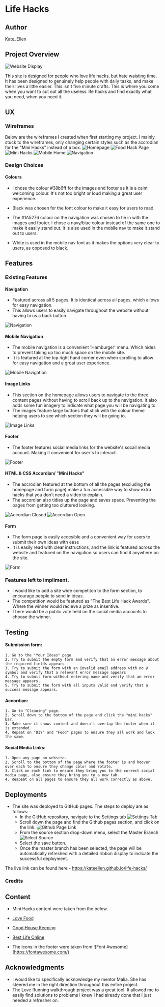 # Life Hacks

## Author 
Kate_Ellen

## Project Overview 

![Website Display](https://github.com/KateEllen/life-hacks/blob/master/assets/images/documentation/responsive-screenshot.png)


This site is designed for people who love life hacks, but hate waisting time. It has been designed to genuinely help people with daily tasks, and make their lives a little easier. 
This isn't five minute crafts. This is where you come when you want to cut out all the useless life hacks and find exactly what you need, when you need it. 

## UX

### Wireframes 

Below are the wireframes I created when first starting my project. I mainly stuck to the wireframes, only changing certain styles such as the accrodian for the "Mini Hacks" instead of a box. 
![Homepage](https://github.com/KateEllen/life-hacks/blob/master/assets/images/documentation/wireframe_1.png)
![Food Hack Page](https://github.com/KateEllen/life-hacks/blob/master/assets/images/documentation/wireframe_2.png)
![Mini Hacks](https://github.com/KateEllen/life-hacks/blob/master/assets/images/documentation/wireframe_3.png)
![Mobile Home](https://github.com/KateEllen/life-hacks/blob/master/assets/images/documentation/wireframe_4.png)
![Navigation](https://github.com/KateEllen/life-hacks/blob/master/assets/images/documentation/wireframe_5.png)

### Design Choices 

#### Colours 

- I chose the colour #38b6ff for the images and footer as it is a calm welcoming colour. It's not too bright or loud making a great user experience. 

- Black was chosen for the font colour to make it easy for users to read. 

- The #1A5276 colour on the navigation was chosen to tie in with the images and footer. I chose a navy/blue colour instead of the same one to make it easily stand out. It is also used in the mobile nav to make it stand out to users. 

- White is used in the mobile nav font as it makes the options very clear to users, as opposed to black.

## Features 

### Existing Features 

#### Navigation 
 - Featured across all 5 pages. It is identical across all pages, which allows for easy navigation. 
 - This allows users to easily navigate throughout the website without having to us a back button. 

 ![Navigation](https://github.com/KateEllen/life-hacks/blob/master/assets/images/documentation/life-hack-navigation.png)

 #### Mobile Navigation 
 - The mobile navigation is a convenient 'Hamburger' menu. Which hides to prevent taking up too much space on the mobile site.
 - It is featured at the top right hand corner even when scrolling to allow for easy navigation and a great user experience. 

 ![Mobile Navigation](https://github.com/KateEllen/life-hacks/blob/master/assets/images/documentation/life-hack-mobile-navigation.png)

  #### Image Links 

  - This section on the homepage allows users to navigate to the three content pages without having to scroll back up to the navigation. It also adds some fun imagery to indicate what page you will be navigating to. 
  - The images feature large buttons that stick with the colour theme helping users to see which section they will be going to. 

![Image Links](https://github.com/KateEllen/life-hacks/blob/master/assets/images/documentation/image-links-screenshot.png)

#### Footer
 - The footer features social media links for the website's socail media account. Making it convenient for user's to interact. 

 ![Footer](https://github.com/KateEllen/life-hacks/blob/master/assets/images/documentation/footer-screenshot.png)

 #### HTML & CSS Accordian/ "Mini Hacks"
 - The accrodian featured at the bottom of all the pages (excluding the homepage and form page) make a fun accessible way to show extra hacks that you don't need a video to explain. 
 - The accordian also tidies up the page and saves space. Preventing the pages from getting too cluttered looking. 

 ![Accordian Closed](https://github.com/KateEllen/life-hacks/blob/master/assets/images/documentation/accordian-closed.png)
 ![Accordian Open](https://github.com/KateEllen/life-hacks/blob/master/assets/images/documentation/accordian-open.png)

 #### Form 
 - The form page is easily accesible and a convenient way for users to submit their own ideas with ease
 - It is easily read with clear instructions, and the link is featured across the website and featured on the navigation so users can find it anywhere on the site.

 ![Form](https://github.com/KateEllen/life-hacks/blob/master/assets/images/documentation/form-screenshot.png)

### Features left to impliment. 
- I would like to add a site wide competiton to the form section, to encourage people to send in ideas. 
- The competition would be featured as "The Best Life Hack Awards". Where the winner would recieve a prize as insentive. 
- There would be a public vote held on the social media accounts to choose the winner. 


## Testing

#### Submission form:
    1. Go to the "Your Ideas" page
    2. Try to submit the empty form and verify that an error message about the required fields appears
    3. Try to submit the form with an invalid email address with no @ symbol and verify that a relevant error message appears
    4. Try to submit form without entering name and verify that an error message appears.
    5. Try to submit the form with all inputs valid and verify that a success message appears.

#### Accordian: 
    1. Go to "Cleaning" page.
    2. Scroll down to the bottom of the page and click the "mini hacks" bar.
    3. Make sure it shows content and doesn't overlap the footer when it is extended.
    4. Repeat on "DIY" and "Food" pages to ensure they all work and look the same. 

#### Social Media Links: 
    1. Open any page on website. 
    2. Scroll to the bottom of the page where the footer is and hoover over each to ensure they change color and rotate. 
    3. Click on each link to ensure they bring you to the correct social media page, also ensure they bring you to a new tab. 
    4. Reapeat on all pages to ensure they all work correctly as above.             

## Deployments 

- The site was deployed to GitHub pages. The steps to deploy are as follows: 
  - In the GitHub repository, navigate to the Settings tab 
  ![Settings Tab](https://github.com/KateEllen/life-hacks/blob/master/assets/images/documentation/deployment_1.png)
  - Scroll down the page and find the Github pages section, and click on the link.
  ![Github Page Link](https://github.com/KateEllen/life-hacks/blob/master/assets/images/documentation/deployment_2.png)
  - From the source section drop-down menu, select the Master Branch
  ![Select Source](https://github.com/KateEllen/life-hacks/blob/master/assets/images/documentation/deployment_3.png)
  - Select the save button. 
  - Once the master branch has been selected, the page will be automatically refreshed with a detailed ribbon display to indicate the successful deployment. 

The live link can be found here - https://kateellen.github.io/life-hacks/

### Credits 

## Content 
-  Mini Hacks content were taken from the below. 
- [Love Food](https://www.lovefood.com/gallerylist/70590/50-food-hacks-that-are-borderline-genius)
- [Good House Keeping](https://www.goodhousekeeping.com/uk/house-and-home/household-advice/a27451631/ghi-best-cleaning-hacks-tips
)
- [Best Life Online](https://bestlifeonline.com/easy-home-hacks/)

- The icons in the footer were taken from ![Font Awesome] (https://fontawesome.com/)

## Acknowledgments
- I would like to specifically acknowledge my mentor Malia. She has steered me in the right direction throughout this entire project. 
- The Love Running walkthrough project was a great tool. It allowed me to easily find solutions to problems I knew I had already done that I just needed a refresher on. 
